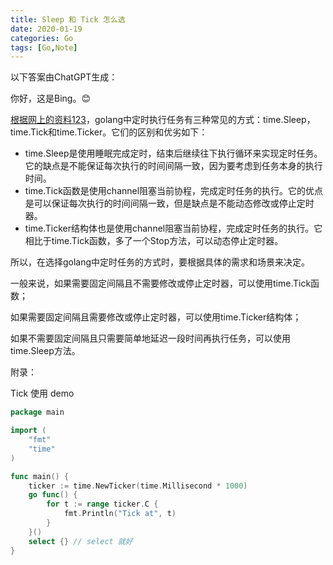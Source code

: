 ```yaml
---
title: Sleep 和 Tick 怎么选
date: 2020-01-19
categories: Go
tags: [Go,Note]
---
```


以下答案由ChatGPT生成：

你好，这是Bing。😊

[根据网上的资料](https://cloud.tencent.com/developer/article/1755511)[1](https://cloud.tencent.com/developer/article/1755511)[2](https://blog.csdn.net/Star_CSU/article/details/86650684)[3](https://blog.csdn.net/tiancityycf/article/details/102700213)，golang中定时执行任务有三种常见的方式：time.Sleep，time.Tick和time.Ticker。它们的区别和优劣如下：

- time.Sleep是使用睡眠完成定时，结束后继续往下执行循环来实现定时任务。它的缺点是不能保证每次执行的时间间隔一致，因为要考虑到任务本身的执行时间。
- time.Tick函数是使用channel阻塞当前协程，完成定时任务的执行。它的优点是可以保证每次执行的时间间隔一致，但是缺点是不能动态修改或停止定时器。
- time.Ticker结构体也是使用channel阻塞当前协程，完成定时任务的执行。它相比于time.Tick函数，多了一个Stop方法，可以动态停止定时器。

所以，在选择golang中定时任务的方式时，要根据具体的需求和场景来决定。

一般来说，如果需要固定间隔且不需要修改或停止定时器，可以使用time.Tick函数；

如果需要固定间隔且需要修改或停止定时器，可以使用time.Ticker结构体；

如果不需要固定间隔且只需要简单地延迟一段时间再执行任务，可以使用time.Sleep方法。

附录：

Tick 使用 demo

```go
package main

import (
	"fmt"
	"time"
)

func main() {
	ticker := time.NewTicker(time.Millisecond * 1000)
	go func() {
		for t := range ticker.C {
			fmt.Println("Tick at", t)
		}
	}()
	select {} // select 就好
}
```

